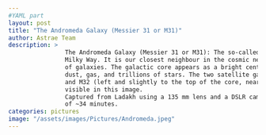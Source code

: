 ```yaml
---
#YAML part
layout: post
title: "The Andromeda Galaxy (Messier 31 or M31)"
author: Astrae Team 
description: > 
                The Andromeda Galaxy (Messier 31 or M31): The so-called sister of our galaxy, the 
                Milky Way. It is our closest neighbour in the cosmic neighbourhood, the ‘Local Group’
                of galaxies. The galactic core appears as a bright central bulge surrounded by lanes of 
                dust, gas, and trillions of stars. The two satellite galaxies – M110 (bottom left of the core)
                and M32 (left and slightly to the top of the core, near the edge of the disk) – are also 
                visible in this image.
                Captured from Ladakh using a 135 mm lens and a DSLR camera with an exposure time 
                of ~34 minutes.
categories: pictures
image: "/assets/images/Pictures/Andromeda.jpeg"
---
```

